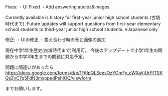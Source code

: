 Fixes:
・UI Fixed
・Add answering audios&images

Currently available is history for first-year junior high school students (古墳時代まで).
Future updates will support questions from first-year elementary school students to third-year junior high school students.
※Japanese only


修正:
・UIの修正
・答え合わせ時の音と画像の追加

現在中学1年生歴史(古墳時代まで)利用可。
今後のアップデートで小学1年生の問題から中学3年生までの問題に対応予定。

問題に間違いがあったら
https://docs.google.com/forms/d/e/1FAIpQLSeesOzYOmFy_oWXaViUrFfTSKQsZvC7q5FdN3mxppedPshIOQ/viewform

までお願いします。
